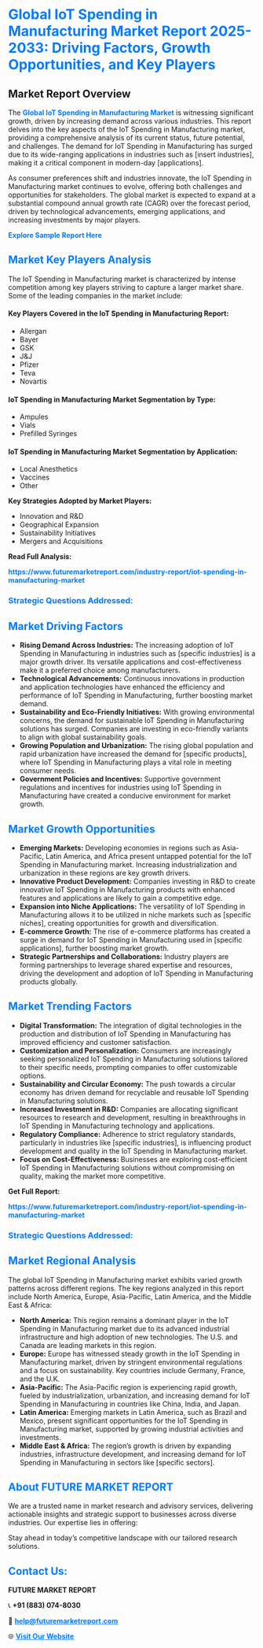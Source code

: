 <h1 style="color: #007BFF;">Global IoT Spending in Manufacturing Market Report 2025-2033: Driving Factors, Growth Opportunities, and Key Players</h1>

<section id="overview">
<h2>Market Report Overview</h2>
<p>The <a href="https://www.futuremarketreport.com/industry-report/iot-spending-in-manufacturing-market" style="color: #007BFF; text-decoration: none;"><strong>Global IoT Spending in Manufacturing Market</strong></a> is witnessing significant growth, driven by increasing demand across various industries. This report delves into the key aspects of the IoT Spending in Manufacturing market, providing a comprehensive analysis of its current status, future potential, and challenges. The demand for IoT Spending in Manufacturing has surged due to its wide-ranging applications in industries such as [insert industries], making it a critical component in modern-day [applications].</p>
<p>As consumer preferences shift and industries innovate, the IoT Spending in Manufacturing market continues to evolve, offering both challenges and opportunities for stakeholders. The global market is expected to expand at a substantial compound annual growth rate (CAGR) over the forecast period, driven by technological advancements, emerging applications, and increasing investments by major players.</p>
</section>

<section id="overview">
<p><a href="https://www.futuremarketreport.com/request-sample/reportId=35522" style="color: #007BFF; text-decoration: none;"><strong>Explore Sample Report Here</strong></a></p>
</section>

<section id="key-players">
<h2 style="color: #007BFF;">Market Key Players Analysis</h2>
<p>The IoT Spending in Manufacturing market is characterized by intense competition among key players striving to capture a larger market share. Some of the leading companies in the market include:</p>
<h4>Key Players Covered in the IoT Spending in Manufacturing Report:</h4>
<ul><li>Allergan</li><li>Bayer</li><li>GSK</li><li>J&amp;J</li><li>Pfizer</li><li>Teva</li><li>Novartis</li></ul>
<h4>IoT Spending in Manufacturing Market Segmentation by Type:</h4>
<ul><li>Ampules</li><li>Vials</li><li>Prefilled Syringes</li></ul>

<h4>IoT Spending in Manufacturing Market Segmentation by Application:</h4>
<ul><li>Local Anesthetics</li><li>Vaccines</li><li>Other</li></ul>
<p><strong>Key Strategies Adopted by Market Players:</strong></p>
<ul>
<li>Innovation and R&D</li>
<li>Geographical Expansion</li>
<li>Sustainability Initiatives</li>
<li>Mergers and Acquisitions</li>
</ul>
</section>

<section>
<p><strong>Read Full Analysis: </strong></p><a href="https://www.futuremarketreport.com/industry-report/iot-spending-in-manufacturing-market" style="color: #007BFF; text-decoration: none;"><strong>https://www.futuremarketreport.com/industry-report/iot-spending-in-manufacturing-market</strong></a>
<h3 style="color: #007BFF;">Strategic Questions Addressed:</h3>
</section>

<section id="driving-factors">
<h2 style="color: #007BFF;">Market Driving Factors</h2>
<ul>
<li><strong>Rising Demand Across Industries:</strong> The increasing adoption of IoT Spending in Manufacturing in industries such as [specific industries] is a major growth driver. Its versatile applications and cost-effectiveness make it a preferred choice among manufacturers.</li>
<li><strong>Technological Advancements:</strong> Continuous innovations in production and application technologies have enhanced the efficiency and performance of IoT Spending in Manufacturing, further boosting market demand.</li>
<li><strong>Sustainability and Eco-Friendly Initiatives:</strong> With growing environmental concerns, the demand for sustainable IoT Spending in Manufacturing solutions has surged. Companies are investing in eco-friendly variants to align with global sustainability goals.</li>
<li><strong>Growing Population and Urbanization:</strong> The rising global population and rapid urbanization have increased the demand for [specific products], where IoT Spending in Manufacturing plays a vital role in meeting consumer needs.</li>
<li><strong>Government Policies and Incentives:</strong> Supportive government regulations and incentives for industries using IoT Spending in Manufacturing have created a conducive environment for market growth.</li>
</ul>
</section>

<section id="growth-opportunities">
<h2 style="color: #007BFF;">Market Growth Opportunities</h2>
<ul>
<li><strong>Emerging Markets:</strong> Developing economies in regions such as Asia-Pacific, Latin America, and Africa present untapped potential for the IoT Spending in Manufacturing market. Increasing industrialization and urbanization in these regions are key growth drivers.</li>
<li><strong>Innovative Product Development:</strong> Companies investing in R&D to create innovative IoT Spending in Manufacturing products with enhanced features and applications are likely to gain a competitive edge.</li>
<li><strong>Expansion into Niche Applications:</strong> The versatility of IoT Spending in Manufacturing allows it to be utilized in niche markets such as [specific niches], creating opportunities for growth and diversification.</li>
<li><strong>E-commerce Growth:</strong> The rise of e-commerce platforms has created a surge in demand for IoT Spending in Manufacturing used in [specific applications], further boosting market growth.</li>
<li><strong>Strategic Partnerships and Collaborations:</strong> Industry players are forming partnerships to leverage shared expertise and resources, driving the development and adoption of IoT Spending in Manufacturing products globally.</li>
</ul>
</section>

<section id="trending-factors">
<h2 style="color: #007BFF;">Market Trending Factors</h2>
<ul>
<li><strong>Digital Transformation:</strong> The integration of digital technologies in the production and distribution of IoT Spending in Manufacturing has improved efficiency and customer satisfaction.</li>
<li><strong>Customization and Personalization:</strong> Consumers are increasingly seeking personalized IoT Spending in Manufacturing solutions tailored to their specific needs, prompting companies to offer customizable options.</li>
<li><strong>Sustainability and Circular Economy:</strong> The push towards a circular economy has driven demand for recyclable and reusable IoT Spending in Manufacturing solutions.</li>
<li><strong>Increased Investment in R&D:</strong> Companies are allocating significant resources to research and development, resulting in breakthroughs in IoT Spending in Manufacturing technology and applications.</li>
<li><strong>Regulatory Compliance:</strong> Adherence to strict regulatory standards, particularly in industries like [specific industries], is influencing product development and quality in the IoT Spending in Manufacturing market.</li>
<li><strong>Focus on Cost-Effectiveness:</strong> Businesses are exploring cost-efficient IoT Spending in Manufacturing solutions without compromising on quality, making the market more competitive.</li>
</ul>
</section>

<section>
<p><strong>Get Full Report: </strong></p><a href="https://www.futuremarketreport.com/industry-report/iot-spending-in-manufacturing-market" style="color: #007BFF; text-decoration: none;"><strong>https://www.futuremarketreport.com/industry-report/iot-spending-in-manufacturing-market</strong></a>
<h3 style="color: #007BFF;">Strategic Questions Addressed:</h3>
</section>


<section id="regional-analysis">
<h2 style="color: #007BFF;">Market Regional Analysis</h2>
<p>The global IoT Spending in Manufacturing market exhibits varied growth patterns across different regions. The key regions analyzed in this report include North America, Europe, Asia-Pacific, Latin America, and the Middle East & Africa:</p>
<ul>
<li><strong>North America:</strong> This region remains a dominant player in the IoT Spending in Manufacturing market due to its advanced industrial infrastructure and high adoption of new technologies. The U.S. and Canada are leading markets in this region.</li>
<li><strong>Europe:</strong> Europe has witnessed steady growth in the IoT Spending in Manufacturing market, driven by stringent environmental regulations and a focus on sustainability. Key countries include Germany, France, and the U.K.</li>
<li><strong>Asia-Pacific:</strong> The Asia-Pacific region is experiencing rapid growth, fueled by industrialization, urbanization, and increasing demand for IoT Spending in Manufacturing in countries like China, India, and Japan.</li>
<li><strong>Latin America:</strong> Emerging markets in Latin America, such as Brazil and Mexico, present significant opportunities for the IoT Spending in Manufacturing market, supported by growing industrial activities and investments.</li>
<li><strong>Middle East & Africa:</strong> The region’s growth is driven by expanding industries, infrastructure development, and increasing demand for IoT Spending in Manufacturing in sectors like [specific sectors].</li>
</ul>
</section>

<footer>
<h2 style="color: #007BFF;">About FUTURE MARKET REPORT</h2>
<p>We are a trusted name in market research and advisory services, delivering actionable insights and strategic support to businesses across diverse industries. Our expertise lies in offering:</p>

<p>Stay ahead in today’s competitive landscape with our tailored research solutions.</p>

<h2 style="color: #007BFF;">Contact Us:</h2>
<p><strong>FUTURE MARKET REPORT</strong></p>
<p>📞 <strong>+91 (883) 074-8030</strong></p>
<p>📧 <strong><a href="mailto:help@futuremarketreport.com" style="color: #007BFF;">help@futuremarketreport.com</a></strong></p>
<p>🌐 <strong><a href="https://www.futuremarketreport.com/" style="color: #007BFF;">Visit Our Website</a></strong></p>
</footer>